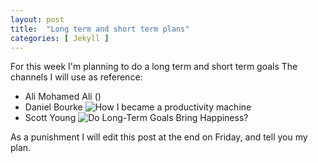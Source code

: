 ```yaml
---
layout: post
title:  "Long term and short term plans"
categories: [ Jekyll ]
---
```


For this week I'm planning to do a long term and short term goals
The channels I will use as reference:

* Ali Mohamed Ali ()
* Daniel Bourke ![How I became a productivity machine](https://www.youtube.com/watch?v=8zQZoknhBzw)
* Scott Young ![Do Long-Term Goals Bring Happiness?](https://www.scotthyoung.com/blog/2019/06/13/long-term-goals/)


As a punishment I will edit this post at the end on Friday, and tell you my plan.